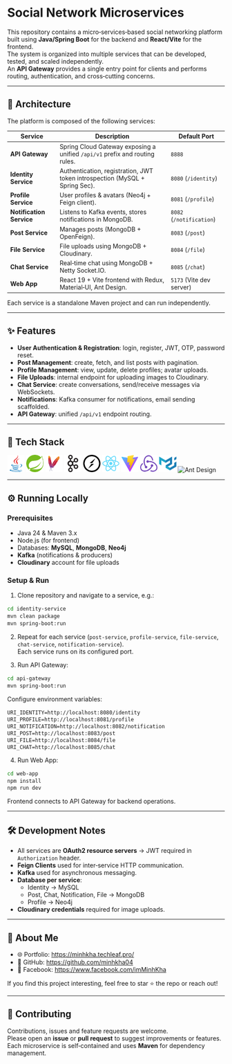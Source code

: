# Social Network Microservices

This repository contains a micro‑services‑based social networking platform built using **Java/Spring Boot** for the backend and **React/Vite** for the frontend.  
The system is organized into multiple services that can be developed, tested, and scaled independently.  
An **API Gateway** provides a single entry point for clients and performs routing, authentication, and cross‑cutting concerns.

---

## 🚀 Architecture

The platform is composed of the following services:

| Service             | Description                                                                 | Default Port |
|---------------------|-----------------------------------------------------------------------------|--------------|
| **API Gateway**     | Spring Cloud Gateway exposing a unified `/api/v1` prefix and routing rules. | `8888`       |
| **Identity Service**| Authentication, registration, JWT token introspection (MySQL + Spring Sec). | `8080` (`/identity`) |
| **Profile Service** | User profiles & avatars (Neo4j + Feign client).                             | `8081` (`/profile`) |
| **Notification Service** | Listens to Kafka events, stores notifications in MongoDB.             | `8082` (`/notification`) |
| **Post Service**    | Manages posts (MongoDB + OpenFeign).                                        | `8083` (`/post`) |
| **File Service**    | File uploads using MongoDB + Cloudinary.                                    | `8084` (`/file`) |
| **Chat Service**    | Real‑time chat using MongoDB + Netty Socket.IO.                             | `8085` (`/chat`) |
| **Web App**         | React 19 + Vite frontend with Redux, Material‑UI, Ant Design.               | `5173` (Vite dev server) |

Each service is a standalone Maven project and can run independently.

---

## ✨ Features

- **User Authentication & Registration**: login, register, JWT, OTP, password reset.  
- **Post Management**: create, fetch, and list posts with pagination.  
- **Profile Management**: view, update, delete profiles; avatar uploads.  
- **File Uploads**: internal endpoint for uploading images to Cloudinary.  
- **Chat Service**: create conversations, send/receive messages via WebSockets.  
- **Notifications**: Kafka consumer for notifications, email sending scaffolded.  
- **API Gateway**: unified `/api/v1` endpoint routing.  

---

## 🧰 Tech Stack
<p>
  <!-- Backend -->
  <img alt="Java" src="https://raw.githubusercontent.com/devicons/devicon/master/icons/java/java-original.svg" height="40" />
  <img alt="Spring" src="https://raw.githubusercontent.com/devicons/devicon/master/icons/spring/spring-original.svg" height="40" />
  <img alt="Maven" src="https://raw.githubusercontent.com/devicons/devicon/master/icons/maven/maven-original.svg" height="40" />
  <img alt="Kafka" src="https://raw.githubusercontent.com/devicons/devicon/master/icons/apachekafka/apachekafka-original.svg" height="40" />
  <img alt="Socket.IO" src="https://raw.githubusercontent.com/devicons/devicon/master/icons/socketio/socketio-original.svg" height="40" />
  
  <!-- Frontend -->
  <img alt="React" src="https://raw.githubusercontent.com/devicons/devicon/master/icons/react/react-original.svg" height="40" />
  <img alt="Vite" src="https://raw.githubusercontent.com/devicons/devicon/master/icons/vitejs/vitejs-original.svg" height="40" />
  <img alt="Redux" src="https://raw.githubusercontent.com/devicons/devicon/master/icons/redux/redux-original.svg" height="40" />
  <img alt="Material UI" src="https://raw.githubusercontent.com/devicons/devicon/master/icons/materialui/materialui-original.svg" height="40" />
  <img alt="Ant Design" src="https://avatars.githubusercontent.com/u/12101536?s=200&v=4" height="40" />
</p>

---

## ⚙️ Running Locally

### Prerequisites
- Java 24 & Maven 3.x  
- Node.js (for frontend)  
- Databases: **MySQL**, **MongoDB**, **Neo4j**  
- **Kafka** (notifications & producers)  
- **Cloudinary** account for file uploads  

### Setup & Run

1. Clone repository and navigate to a service, e.g.:

```bash
cd identity-service
mvn clean package
mvn spring-boot:run
```

2. Repeat for each service (`post-service`, `profile-service`, `file-service`, `chat-service`, `notification-service`).  
   Each service runs on its configured port.

3. Run API Gateway:

```bash
cd api-gateway
mvn spring-boot:run
```

   Configure environment variables:
   ```env
   URI_IDENTITY=http://localhost:8080/identity
   URI_PROFILE=http://localhost:8081/profile
   URI_NOTIFICATION=http://localhost:8082/notification
   URI_POST=http://localhost:8083/post
   URI_FILE=http://localhost:8084/file
   URI_CHAT=http://localhost:8085/chat
   ```

4. Run Web App:

```bash
cd web-app
npm install
npm run dev
```

Frontend connects to API Gateway for backend operations.

---

## 🛠 Development Notes

- All services are **OAuth2 resource servers** → JWT required in `Authorization` header.  
- **Feign Clients** used for inter‑service HTTP communication.  
- **Kafka** used for asynchronous messaging.  
- **Database per service**:  
  - Identity → MySQL  
  - Post, Chat, Notification, File → MongoDB  
  - Profile → Neo4j  
- **Cloudinary credentials** required for image uploads.

---

## 👤 About Me

- 🌐 Portfolio: https://minhkha.techleaf.pro/  
- 💼 GitHub: https://github.com/minhkha04  
- 💬 Facebook: https://www.facebook.com/imMinhKha  

If you find this project interesting, feel free to star ⭐ the repo or reach out!

---

## 🤝 Contributing

Contributions, issues and feature requests are welcome.  
Please open an **issue** or **pull request** to suggest improvements or features.  
Each microservice is self‑contained and uses **Maven** for dependency management.
